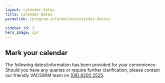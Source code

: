 ```yaml
---
layout: calendar_dates
title: Calendar Dates
permalink: /program-information/calendar-dates/

sidebar_id: 2
hero_image: cpr
---
```


## Mark your calendar

The following dates/information has been provided for your convenience. Should you have any queries or require further clarification, please contact our friendly VACSWIM team on [(08) 8200 2525](tel:0882002525).